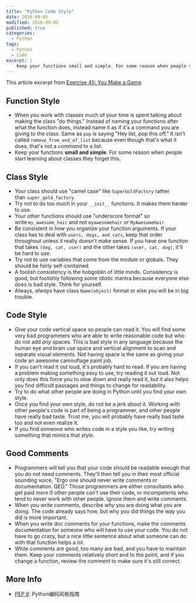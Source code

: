 ```yaml
---
title: "Python Code Style"
date: 2016-09-05
modified: 2016-09-05
published: true
categories:
  - Python
tags:
  - Python
  - Code
excerpt: |
    Keep your functions small and simple. For some reason when people start learning about classes they forget this.
---
```


This article excerpt from [Exercise 45: You Make a Game](https://learnpythonthehardway.org/book/ex45.html).

## Function Style

- When you work with classes much of your time is spent talking about making the class "do things." Instead of naming your functions after what the function does, instead name it as if it's a command you are giving to the class. Same as `pop` is saying "Hey list, pop this off." It isn't called `remove_from_end_of_list` because even though that's what it does, that's not a *command* to a list.
- Keep your functions **small and simple**. For some reason when people start learning about classes they forget this.

## Class Style

- Your class should use "camel case" like `SuperGoldFactory` rather than `super_gold_factory`.
- Try not to do too much in your `__init__` functions. It makes them harder to use.
- Your other functions should use "underscore format" so write `my_awesome_hair` and not `myawesomehair` or `MyAwesomeHair`.
- Be consistent in how you organize your function arguments. If your class has to deal with `users, dogs, and cats`, keep that order throughout unless it really doesn't make sense. If you have one function that takes `(dog, cat, user)` and the other takes `(user, cat, dog)`, it'll be hard to use.
- Try not to use variables that come from the module or globals. They should be fairly self-contained.
- A foolish consistency is the hobgoblin of little minds. Consistency is good, but foolishly following some idiotic mantra because everyone else does is bad style. Think for yourself.
- Always, *always* have class `Name(object)` format or else you will be in big trouble.

## Code Style

- Give your code vertical space so people can read it. You will find some very bad programmers who are able to write reasonable code but who do not add *any* spaces. This is bad style in any language because the human eye and brain use space and vertical alignment to scan and separate visual elements. Not having space is the same as giving your code an awesome camouflage paint job.
- If you can't read it out loud, it's probably hard to read. If you are having a problem making something easy to use, try reading it out loud. Not only does this force you to slow down and really read it, but it also helps you find difficult passages and things to change for readability.
- Try to do what other people are doing in Python until you find your own style.
- Once you find your own style, do not be a jerk about it. Working with other people's code is part of being a programmer, and other people have really bad taste. Trust me, you will probably have really bad taste too and not even realize it.
- If you find someone who writes code in a style you like, try writing something that mimics that style.

## Good Comments

- Programmers will tell you that your code should be readable enough that you do not need comments. They'll then tell you in their most official sounding voice, "Ergo one should never write comments or documentation. QED." Those programmers are either consultants who get paid more if other people can't use their code, or incompetents who tend to never work with other people. Ignore them and write comments.
- When you write comments, describe *why* you are doing what you are doing. The code already says how, but why you did things the way you did is more important.
- When you write doc comments for your functions, make the comments documentation for someone who will have to use your code. You do not have to go crazy, but a nice little sentence about what someone can do with that function helps a lot.
- While comments are good, too many are bad, and you have to maintain them. Keep your comments relatively short and to the point, and if you change a function, review the comment to make sure it's still correct.

## More Info

- [PEP 8](http://legacy.python.org/dev/peps/pep-0008/#imports): Python编码风格指南
